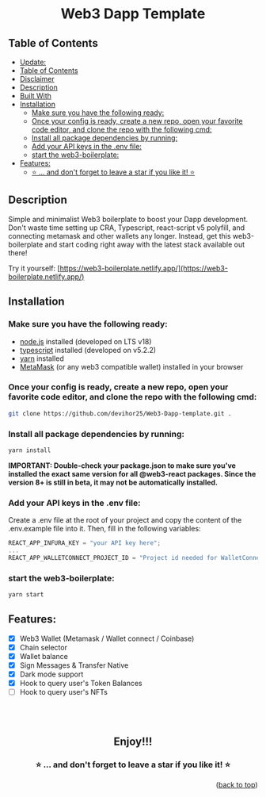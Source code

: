<div align="center">
<h1><strong> Web3 Dapp Template </strong></h1>
</div>

## Table of Contents

- [Update:](#update)
- [Table of Contents](#table-of-contents)
- [Disclaimer](#disclaimer)
- [Description](#description)
- [Built With](#built-with)
- [Installation](#installation)
  - [Make sure you have the following ready:](#make-sure-you-have-the-following-ready)
  - [Once your config is ready, create a new repo, open your favorite code editor, and clone the repo with the following cmd:](#once-your-config-is-ready-create-a-new-repo-open-your-favorite-code-editor-and-clone-the-repo-with-the-following-cmd)
  - [Install all package dependencies by running:](#install-all-package-dependencies-by-running)
  - [Add your API keys in the .env file:](#add-your-api-keys-in-the-env-file)
  - [start the web3-boilerplate:](#start-the-web3-boilerplate)
- [Features:](#features)
  - [⭐️ ... and don't forget to leave a star if you like it! ⭐️](#️--and-dont-forget-to-leave-a-star-if-you-like-it-️)


## Description

Simple and minimalist Web3 boilerplate to boost your Dapp development. Don't waste time setting up CRA, Typescript, react-script v5 polyfill, and connecting metamask and other wallets any longer. Instead, get this web3-boilerplate and start coding right away with the latest stack available out there!

Try it yourself: [https://web3-boilerplate.netlify.app/](https://web3-boilerplate.netlify.app/)

## Installation

### Make sure you have the following ready:

- [node.js](https://nodejs.org/) installed (developed on LTS v18)
- [typescript](https://www.typescriptlang.org/) installed (developed on v5.2.2)
- [yarn](https://yarnpkg.com/) installed
- [MetaMask](https://metamask.io/) (or any web3 compatible wallet) installed in your browser

### Once your config is ready, create a new repo, open your favorite code editor, and clone the repo with the following cmd:

```bash
git clone https://github.com/devihor25/Web3-Dapp-template.git .
```

### Install all package dependencies by running:

```bash
yarn install
```

<b>IMPORTANT: Double-check your package.json to make sure you've installed the exact same version for all @web3-react packages. Since the version 8+ is still in beta, it may not be automatically installed.</b>

### Add your API keys in the .env file:

Create a .env file at the root of your project and copy the content of the .env.example file into it. Then, fill in the following variables:

```js
REACT_APP_INFURA_KEY = "your API key here";
...
REACT_APP_WALLETCONNECT_PROJECT_ID = "Project id needed for WalletConnect v2";
```

### start the web3-boilerplate:

```bash
yarn start
```

## Features:

- [x] Web3 Wallet (Metamask / Wallet connect / Coinbase)
- [x] Chain selector
- [x] Wallet balance
- [x] Sign Messages & Transfer Native
- [x] Dark mode support
- [x] Hook to query user's Token Balances
- [ ] Hook to query user's NFTs

<br></br>

<div align="center">
<h2> Enjoy!!!</h2>

### ⭐️ ... and don't forget to leave a star if you like it! ⭐️

</div>

<p align="right">(<a href="#top">back to top</a>)</p>
